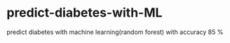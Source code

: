 # predict-diabetes-with-ML
predict diabetes with machine learning(random forest) with accuracy 85 % 
